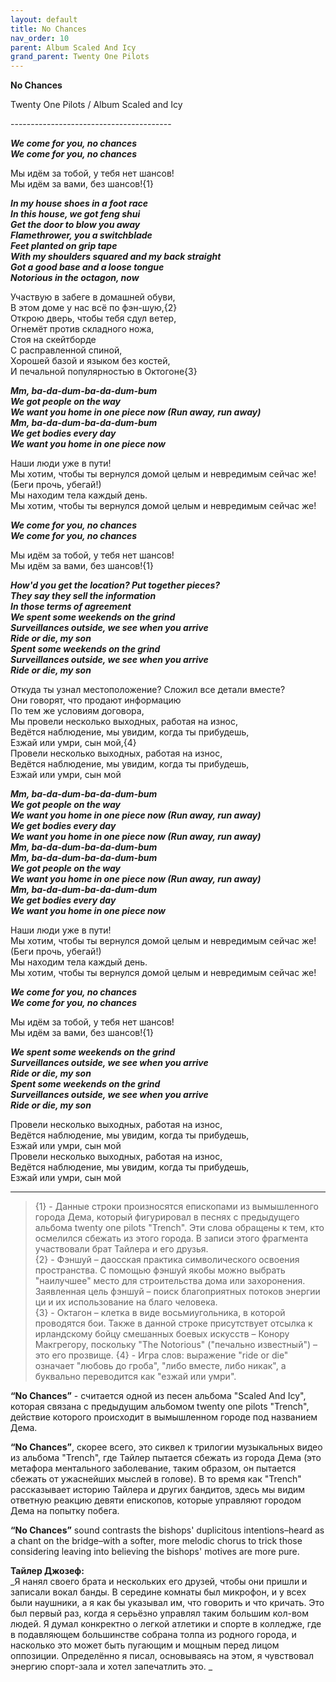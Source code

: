```yaml
---  
layout: default  
title: No Chances  
nav_order: 10  
parent: Album Scaled And Icy  
grand_parent: Twenty One Pilots  
---  
```


**No Chances**
<p>
Twenty One Pilots / Album Scaled and Icy
</p>  
----------------------------------------

**_We come for you, no chances  
We come for you, no chances_**  

Мы идём за тобой, у тебя нет шансов!  
Мы идём за вами, без шансов!{1}  

**_In my house shoes in a foot race  
In this house, we got feng shui  
Get the door to blow you away  
Flamethrower, you a switchblade  
Feet planted on grip tape  
With my shoulders squared and my back straight  
Got a good base and a loose tongue  
Notorious in the octagon, now_**  

Участвую в забеге в домашней обуви,  
В этом доме у нас всё по фэн-шую,{2}  
Открою дверь, чтобы тебя сдул ветер,  
Огнемёт против складного ножа,  
Стоя на скейтборде    
С расправленной спиной,  
Хорошей базой и языком без костей,  
И печальной популярностью в Октогоне{3}  

**_Mm, ba-da-dum-ba-da-dum-bum  
We got people on the way  
We want you home in one piece now (Run away, run away)  
Mm, ba-da-dum-ba-da-dum-bum  
We get bodies every day  
We want you home in one piece now_**  

Наши люди уже в пути!  
Мы хотим, чтобы ты вернулся домой целым и невредимым сейчас же! (Беги прочь, убегай!)  
Мы находим тела каждый день.  
Мы хотим, чтобы ты вернулся домой целым и невредимым сейчас же!  

**_We come for you, no chances  
We come for you, no chances_**  

Мы идём за тобой, у тебя нет шансов!  
Мы идём за вами, без шансов!{1}  

**_How'd you get the location? Put together pieces?  
They say they sell the information  
In those terms of agreement  
We spent some weekends on the grind  
Surveillances outside, we see when you arrive  
Ride or die, my son  
Spent some weekends on the grind  
Surveillances outside, we see when you arrive  
Ride or die, my son_**  

Откуда ты узнал местоположение? Сложил все детали вместе?  
Они говорят, что продают информацию  
По тем же условиям договора,  
Мы провели несколько выходных, работая на износ,  
Ведётся наблюдение, мы увидим, когда ты прибудешь,  
Езжай или умри, сын мой,{4}  
Провели несколько выходных, работая на износ,  
Ведётся наблюдение, мы увидим, когда ты прибудешь,  
Езжай или умри, сын мой  

**_Mm, ba-da-dum-ba-da-dum-bum  
We got people on the way  
We want you home in one piece now (Run away, run away)  
We get bodies every day  
We want you home in one piece now (Run away, run away)  
Mm, ba-da-dum-ba-da-dum-bum  
Mm, ba-da-dum-ba-da-dum-bum  
We got people on the way  
We want you home in one piece now (Run away, run away)  
Mm, ba-da-dum-ba-da-dum-dum  
We get bodies every day  
We want you home in one piece now_**  

Наши люди уже в пути!  
Мы хотим, чтобы ты вернулся домой целым и невредимым сейчас же! (Беги прочь, убегай!)  
Мы находим тела каждый день.  
Мы хотим, чтобы ты вернулся домой целым и невредимым сейчас же!  

**_We come for you, no chances  
We come for you, no chances_**  

Мы идём за тобой, у тебя нет шансов!  
Мы идём за вами, без шансов!{1}  

**_We spent some weekends on the grind  
Surveillances outside, we see when you arrive  
Ride or die, my son  
Spent some weekends on the grind  
Surveillances outside, we see when you arrive  
Ride or die, my son_**  

Провели несколько выходных, работая на износ,  
Ведётся наблюдение, мы увидим, когда ты прибудешь,  
Езжай или умри, сын мой  
Провели несколько выходных, работая на износ,  
Ведётся наблюдение, мы увидим, когда ты прибудешь,  
Езжай или умри, сын мой  

- - -

> {1} - Данные строки произносятся епископами из вымышленного города Дема, который фигурировал в песнях с предыдущего альбома twenty one pilots "Trench". Эти слова обращены к тем, кто осмелился сбежать из этого города. В записи этого фрагмента участвовали брат Тайлера и его друзья.  
> {2} - Фэншуй – даосская практика символического освоения пространства. С помощью фэншуй якобы можно выбрать "наилучшее" место для строительства дома или захоронения. Заявленная цель фэншуй – поиск благоприятных потоков энергии ци и их использование на благо человека.  
> {3} - Октагон – клетка в виде восьмиугольника, в которой проводятся бои. Также в данной строке присутствует отсылка к ирландскому бойцу смешанных боевых искусств – Конору Макгрегору, поскольку "The Notorious" ("печально известный") – это его прозвище.
> {4} - Игра слов: выражение "ride or die" означает "любовь до гроба", "либо вместе, либо никак", а буквально переводится как "езжай или умри".

**“No Chances”** - считается одной из песен альбома "Scaled And Icy", которая связана с предыдущим альбомом twenty one pilots "Trench", действие которого происходит в вымышленном городе под названием Дема.  

**“No Chances”**, скорее всего, это сиквел к трилогии музыкальных видео из альбома "Trench", где Тайлер пытается сбежать из города Дема (это метафора ментального заболевание, таким образом, он пытается сбежать от ужаснейших мыслей в голове). В то время как "Trench" рассказывает историю Тайлера и других бандитов, здесь мы видим ответную реакцию девяти епископов, которые управляют городом Дема на попытку побега.  

**“No Chances”** sound contrasts the bishops' duplicitous intentions–heard as a chant on the bridge–with a softer, more melodic chorus to trick those considering leaving into believing the bishops' motives are more pure.  

**Тайлер Джозеф:**  
_Я нанял своего брата и нескольких его друзей, чтобы они пришли и записали вокал банды. В середине комнаты был микрофон, и у всех были наушники, а я как бы указывал им, что говорить и что кричать. Это был первый раз, когда я серьёзно управлял таким большим кол-вом людей. Я думал конкректно о легкой атлетики и спорте в колледже, где в подавляющем большинстве собрана толпа из родного города, и насколько это может быть пугающим и мощным перед лицом оппозиции. Определённо я писал, основываясь на этом, я чувствовал энергию спорт-зала и хотел запечатлить это. _
